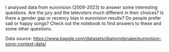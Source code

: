 I analysed data from eurovision (2009-2023) to answer some interesting questions. Are the jury and the televoters much different in their choices? Is there a gender gap or recency bias in eurovision results? Do people prefer sad or happy songs? Check out the notebook to find answers to these and some other questions. 

Data source: https://www.kaggle.com/datasets/diamondsnake/eurovision-song-contest-data/

